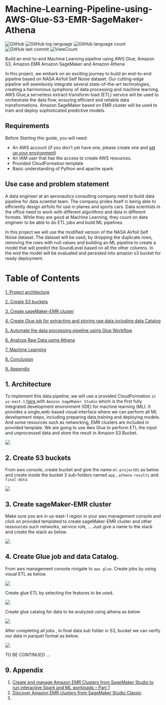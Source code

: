 # Machine-Learning-Pipeline-using-AWS-Glue-S3-EMR-SageMaker-Athena

![GitHub](https://img.shields.io/github/license/fermat01/Machine-Learning-Pipeline-using-AWS-Glue-S3-EMR-SageMaker-Athena?style=flat)
![GitHub top language](https://img.shields.io/github/languages/top/fermat01/Machine-Learning-Pipeline-using-AWS-Glue-S3-EMR-SageMaker-Athena?style=flat)
![GitHub language count](https://img.shields.io/github/languages/count/fermat01/Machine-Learning-Pipeline-using-AWS-Glue-S3-EMR-SageMaker-Athena?style=flat)
![GitHub last commit](https://img.shields.io/github/last-commit/fermat01/Machine-Learning-Pipeline-using-AWS-Glue-S3-EMR-SageMaker-Athena?style=flat)
![ViewCount](https://views.whatilearened.today/views/github/fermat01/Machine-Learning-Pipeline-using-AWS-Glue-S3-EMR-SageMaker-Athena.svg?cache=remove) 

 
 Build an end-to-end Machine Learning pipeline using AWS Glue, Amazon S3, Amazon EMR Amazon SageMaker and Amazon Athena


In this project, we embark on an exciting journey to build an end-to-end pipeline based on NASA Airfoil Self Noise  dataset.
Our cutting-edge pipeline will seamlessly integrate several state-of-the-art technologies, creating a harmonious symphony of data processing and machine learning. AWS Glue,a serverless extract-transform-load (ETL) service will be used to orchestrate the data flow, ensuring efficient and reliable data transformations. Amazon SageMaker based on EMR cluster will be used to train and deploy sophisticated predictive models.




## Requirements

Before Starting this guide, you will need:

- An AWS account (if you don't yet have one, please create one and [set up your environment](https://aws.amazon.com/getting-started/guides/setup-environment/))
- An IAM user that has the access to create AWS resources.
- Provided CloudFormation template
- Basic understanding of Python and apache spark 


## Use case and problem statement
A data engineer at an aeronautics consulting company need to build data pipeline for data scientist team. The company prides itself in being able to efficiently design airfoils for use in planes and sports cars. Data scientists in the office need to work with different algorithms and data in different formats. While they are good at Machine Learning, they count on data engineer to be able to do ETL jobs and build ML pipelines. 

In this project we will use the modified version of the NASA Airfoil Self Noise dataset. The dataset will be used, by dropping the duplicate rows, removing the rows with null values and building an ML pipeline to create a model that will predict the SoundLevel based on all the other columns. In the end the model will be evaluated and persisted into amazon s3 bucket for ready deployment.




Table of Contents
=================
[1. Project architecture](#project-architecture)

[2. Create S3 buckets ](#create-s3-buckets)

[3. Create sageMaker-EMR cluster ](#create-sageMaker-EMR-cluster)

[4. Create Glue job for extracting and storing raw data including data Catalog](#create-glue-job-for-extracting-and-storing-raw-data)

[5. Automate the data processing pipeline using Glue Workflow ](#automate-the-data-processing-pipeline-using-glue-workflowoptional)

[6. Analyze Raw Data using Athena ](#analyze-raw-data-using-athena.)

[7. Machine Learning  ](#machine-learning)


[8. Conclusion ](#conclusion)

[9. Appendix ](#appendix)


## 1. Architecture

To implement this data pipeline, we will use a provided CloudFormation `in us-east-1` [here ](https://us-east-1.console.aws.amazon.com/cloudformation/home?region=us-east-1#/stacks/quickcreate?templateURL=https://aws-blogs-artifacts-public.s3.amazonaws.com/artifacts/astra-m4-sagemaker/end-to-end/CFN-SagemakerEMRNoAuthProductWithStudio-v3.yaml) 
 with `Amazon SageMaker Studio` which is the first fully integrated development environment (IDE) for machine learning (ML). It provides a single,web-based visual interface where we can perform all ML development steps, including preparing data,training and deploying models. And some resources such as networking, EMR clusters are included in provided template. We are going to use Aws Glue to perform ETL the input and unprocessed data  and store the result in Amazon S3 Bucket.


<img src="images/predicting-Nasa-airfoil-architure.gif" > 


## 2. Create S3 buckets

From aws console, create bucket and give the name `ml-project01` as below and create inside the bucket 3 sub-folders named `app` , `athena-results` and `final-data`

<img src="images/create-bucket.png" > 

## 3. Create sageMaker-EMR cluster

Make sure you are in us-east-1 region in your aws management console and click on provided templated to create sageMaker-EMR cluster and other ressources such networks, service role, ...
Just give a name to the stack and create the stack as below.

<img src="images/Created-stack.png" > 

## 4. Create Glue job and data Catalog.
 From aws management console nivigate to `aws glue`.
 Create jobs by using visual ETL as below.


<img src="images/glue-1.png" > 


<br/>

Create glue ETL by selecting the features to be used.



<img src="images/glue-ETL-01.gif" > 

Create glue catalog for data to be analyzed using athena as below

<img src="images/glue-catalog.gif" >

After completing all jobs , in final data sub folder in S3, bucket we can verify our data in parquet format as below.

<img src="images/parquet-in-S3.png" >






















<br>


TO BE CONTINUED ...




## 9. Appendix 


1. [Create and manage Amazon EMR Clusters from SageMaker Studio to run interactive Spark and ML workloads – Part 1](https://aws.amazon.com/blogs/machine-learning/part-1-create-and-manage-amazon-emr-clusters-from-sagemaker-studio-to-run-interactive-spark-and-ml-workloads/)
2. [Discover Amazon EMR clusters from SageMaker Studio Classic](https://docs.aws.amazon.com/sagemaker/latest/dg/discover-emr-clusters.html)
3. 
